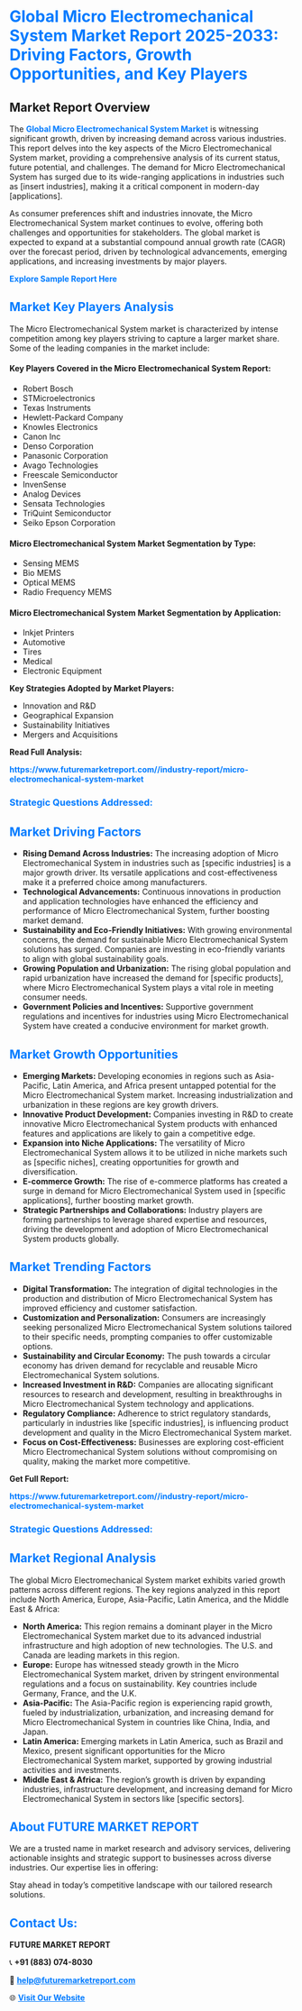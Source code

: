 <h1 style="color: #007BFF;">Global Micro Electromechanical System Market Report 2025-2033: Driving Factors, Growth Opportunities, and Key Players</h1>

<section id="overview">
<h2>Market Report Overview</h2>
<p>The <a href="https://www.futuremarketreport.com//industry-report/micro-electromechanical-system-market" style="color: #007BFF; text-decoration: none;"><strong>Global Micro Electromechanical System Market</strong></a> is witnessing significant growth, driven by increasing demand across various industries. This report delves into the key aspects of the Micro Electromechanical System market, providing a comprehensive analysis of its current status, future potential, and challenges. The demand for Micro Electromechanical System has surged due to its wide-ranging applications in industries such as [insert industries], making it a critical component in modern-day [applications].</p>
<p>As consumer preferences shift and industries innovate, the Micro Electromechanical System market continues to evolve, offering both challenges and opportunities for stakeholders. The global market is expected to expand at a substantial compound annual growth rate (CAGR) over the forecast period, driven by technological advancements, emerging applications, and increasing investments by major players.</p>
</section>

<section id="overview">
<p><a href="https://www.futuremarketreport.com//request-sample/reportId=88827" style="color: #007BFF; text-decoration: none;"><strong>Explore Sample Report Here</strong></a></p>
</section>

<section id="key-players">
<h2 style="color: #007BFF;">Market Key Players Analysis</h2>
<p>The Micro Electromechanical System market is characterized by intense competition among key players striving to capture a larger market share. Some of the leading companies in the market include:</p>
<h4>Key Players Covered in the Micro Electromechanical System Report:</h4>
<ul><li>Robert Bosch</li><li>STMicroelectronics</li><li>Texas Instruments</li><li>Hewlett-Packard Company</li><li>Knowles Electronics</li><li>Canon Inc</li><li>Denso Corporation</li><li>Panasonic Corporation</li><li>Avago Technologies</li><li>Freescale Semiconductor</li><li>InvenSense</li><li>Analog Devices</li><li>Sensata Technologies</li><li>TriQuint Semiconductor</li><li>Seiko Epson Corporation</li></ul>
<h4>Micro Electromechanical System Market Segmentation by Type:</h4>
<ul><li>Sensing MEMS</li><li>Bio MEMS</li><li>Optical MEMS</li><li>Radio Frequency MEMS</li></ul>

<h4>Micro Electromechanical System Market Segmentation by Application:</h4>
<ul><li>Inkjet Printers</li><li>Automotive</li><li>Tires</li><li>Medical</li><li>Electronic Equipment</li></ul>
<p><strong>Key Strategies Adopted by Market Players:</strong></p>
<ul>
<li>Innovation and R&D</li>
<li>Geographical Expansion</li>
<li>Sustainability Initiatives</li>
<li>Mergers and Acquisitions</li>
</ul>
</section>

<section>
<p><strong>Read Full Analysis: </strong></p><a href="https://www.futuremarketreport.com//industry-report/micro-electromechanical-system-market" style="color: #007BFF; text-decoration: none;"><strong>https://www.futuremarketreport.com//industry-report/micro-electromechanical-system-market</strong></a>
<h3 style="color: #007BFF;">Strategic Questions Addressed:</h3>
</section>

<section id="driving-factors">
<h2 style="color: #007BFF;">Market Driving Factors</h2>
<ul>
<li><strong>Rising Demand Across Industries:</strong> The increasing adoption of Micro Electromechanical System in industries such as [specific industries] is a major growth driver. Its versatile applications and cost-effectiveness make it a preferred choice among manufacturers.</li>
<li><strong>Technological Advancements:</strong> Continuous innovations in production and application technologies have enhanced the efficiency and performance of Micro Electromechanical System, further boosting market demand.</li>
<li><strong>Sustainability and Eco-Friendly Initiatives:</strong> With growing environmental concerns, the demand for sustainable Micro Electromechanical System solutions has surged. Companies are investing in eco-friendly variants to align with global sustainability goals.</li>
<li><strong>Growing Population and Urbanization:</strong> The rising global population and rapid urbanization have increased the demand for [specific products], where Micro Electromechanical System plays a vital role in meeting consumer needs.</li>
<li><strong>Government Policies and Incentives:</strong> Supportive government regulations and incentives for industries using Micro Electromechanical System have created a conducive environment for market growth.</li>
</ul>
</section>

<section id="growth-opportunities">
<h2 style="color: #007BFF;">Market Growth Opportunities</h2>
<ul>
<li><strong>Emerging Markets:</strong> Developing economies in regions such as Asia-Pacific, Latin America, and Africa present untapped potential for the Micro Electromechanical System market. Increasing industrialization and urbanization in these regions are key growth drivers.</li>
<li><strong>Innovative Product Development:</strong> Companies investing in R&D to create innovative Micro Electromechanical System products with enhanced features and applications are likely to gain a competitive edge.</li>
<li><strong>Expansion into Niche Applications:</strong> The versatility of Micro Electromechanical System allows it to be utilized in niche markets such as [specific niches], creating opportunities for growth and diversification.</li>
<li><strong>E-commerce Growth:</strong> The rise of e-commerce platforms has created a surge in demand for Micro Electromechanical System used in [specific applications], further boosting market growth.</li>
<li><strong>Strategic Partnerships and Collaborations:</strong> Industry players are forming partnerships to leverage shared expertise and resources, driving the development and adoption of Micro Electromechanical System products globally.</li>
</ul>
</section>

<section id="trending-factors">
<h2 style="color: #007BFF;">Market Trending Factors</h2>
<ul>
<li><strong>Digital Transformation:</strong> The integration of digital technologies in the production and distribution of Micro Electromechanical System has improved efficiency and customer satisfaction.</li>
<li><strong>Customization and Personalization:</strong> Consumers are increasingly seeking personalized Micro Electromechanical System solutions tailored to their specific needs, prompting companies to offer customizable options.</li>
<li><strong>Sustainability and Circular Economy:</strong> The push towards a circular economy has driven demand for recyclable and reusable Micro Electromechanical System solutions.</li>
<li><strong>Increased Investment in R&D:</strong> Companies are allocating significant resources to research and development, resulting in breakthroughs in Micro Electromechanical System technology and applications.</li>
<li><strong>Regulatory Compliance:</strong> Adherence to strict regulatory standards, particularly in industries like [specific industries], is influencing product development and quality in the Micro Electromechanical System market.</li>
<li><strong>Focus on Cost-Effectiveness:</strong> Businesses are exploring cost-efficient Micro Electromechanical System solutions without compromising on quality, making the market more competitive.</li>
</ul>
</section>

<section>
<p><strong>Get Full Report: </strong></p><a href="https://www.futuremarketreport.com//industry-report/micro-electromechanical-system-market" style="color: #007BFF; text-decoration: none;"><strong>https://www.futuremarketreport.com//industry-report/micro-electromechanical-system-market</strong></a>
<h3 style="color: #007BFF;">Strategic Questions Addressed:</h3>
</section>


<section id="regional-analysis">
<h2 style="color: #007BFF;">Market Regional Analysis</h2>
<p>The global Micro Electromechanical System market exhibits varied growth patterns across different regions. The key regions analyzed in this report include North America, Europe, Asia-Pacific, Latin America, and the Middle East & Africa:</p>
<ul>
<li><strong>North America:</strong> This region remains a dominant player in the Micro Electromechanical System market due to its advanced industrial infrastructure and high adoption of new technologies. The U.S. and Canada are leading markets in this region.</li>
<li><strong>Europe:</strong> Europe has witnessed steady growth in the Micro Electromechanical System market, driven by stringent environmental regulations and a focus on sustainability. Key countries include Germany, France, and the U.K.</li>
<li><strong>Asia-Pacific:</strong> The Asia-Pacific region is experiencing rapid growth, fueled by industrialization, urbanization, and increasing demand for Micro Electromechanical System in countries like China, India, and Japan.</li>
<li><strong>Latin America:</strong> Emerging markets in Latin America, such as Brazil and Mexico, present significant opportunities for the Micro Electromechanical System market, supported by growing industrial activities and investments.</li>
<li><strong>Middle East & Africa:</strong> The region’s growth is driven by expanding industries, infrastructure development, and increasing demand for Micro Electromechanical System in sectors like [specific sectors].</li>
</ul>
</section>

<footer>
<h2 style="color: #007BFF;">About FUTURE MARKET REPORT</h2>
<p>We are a trusted name in market research and advisory services, delivering actionable insights and strategic support to businesses across diverse industries. Our expertise lies in offering:</p>

<p>Stay ahead in today’s competitive landscape with our tailored research solutions.</p>

<h2 style="color: #007BFF;">Contact Us:</h2>
<p><strong>FUTURE MARKET REPORT</strong></p>
<p>📞 <strong>+91 (883) 074-8030</strong></p>
<p>📧 <strong><a href="mailto:help@futuremarketreport.com" style="color: #007BFF;">help@futuremarketreport.com</a></strong></p>
<p>🌐 <strong><a href="https://www.futuremarketreport.com/" style="color: #007BFF;">Visit Our Website</a></strong></p>
</footer>